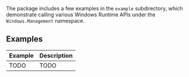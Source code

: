 The package includes a few examples in the `example` subdirectory, which
demonstrate calling various Windows Runtime APIs under the `Windows.Management`
namespace.

## Examples

| Example | Description |
| ------- | ----------- |
| TODO    | TODO        |
